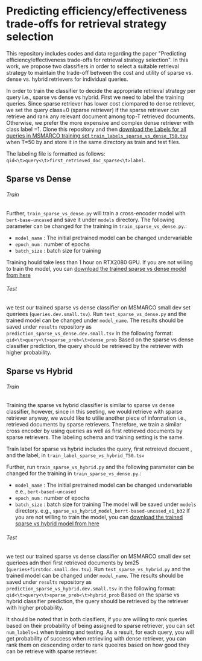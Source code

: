 # Predicting efficiency/effectiveness trade-offs for retrieval strategy selection
This repository includes codes and data regarding the paper "Predicting efficiency/effectiveness trade-offs for retrieval strategy selection".
In this work, we propose two classifiers in order to select a suitable retrieval strategy to maintain the trade-off between the cost and utility of  sparse vs. dense vs. hybrid retrievers for individual queries.

In order to train the classifier to decide the appropriate retrieval strategy per query i.e., sparse vs dense vs hybrid. First we need to label the training queries. Since sparse retriever has lower cost ciompared to dense retriever, we set the query class=0 (sparse retriever) if the sparse retriever can retrieve and rank any relevant document among top-T retrieved documents. Otherwise, we prefer the more expensive and complex dense retriever with class label =1. Clone this repository and then [download the Labels for all queries in MSMARCO training set ```train_labels_sparse_vs_dense_T50.tsv```]() when T=50 by  and store it in the same directory as train and test files.

The labeling file is formatted as follows:
 ```qid<\t>query<\t>first_retrieved_doc_sparse<\t>label```. 

## Sparse vs Dense

###### Train


Further, ```train_sparse_vs_dense.py``` will train a cross-encoder model with ```bert-base-uncased``` and save it under ```models``` directory. The following parameter can be changed for the training  in ```train_sparse_vs_dense.py```.:
*  ```model_name``` : The initial pretrained model can be changed undervariable
*  ```epoch_num``` : number of epochs
*  ```batch_size``` : batch size for training

Training hould take less than 1 hour on RTX2080 GPU.
If you are not willing to train the model, you can [download the trained sparse vs dense model from here]()
###### Test
we test our trained sparse vs dense classifier on MSMARCO small dev set queriees (```queries.dev.small.tsv```). Run ```test_sparse_vs_dense.py``` and the trained model can be changed under ```model_name```. The results should be saved under ```results``` repository as ```prediction_sparse_vs_dense.dev.small.tsv``` in the following format:
```qid<\t>query<\t>sparse_prob<\t>dense_prob```
Based on the sparse vs dense classifier prediction, the query should be retrieved by the retriever with higher probability.


## Sparse vs Hybrid

###### Train
Training the sparse vs hybrid classifier is similar to sparse vs dense classifier, however, since in this seeting, we would retrieve with sparse retriever anyway, we would like to utilie another piece of information i.e., retrieved documents by sparse retrievers. Therefore, we train a similar cross encoder by using queries as well as first retrieved documents by sparse retrievers. The labeling schema and training setting is the same.

Train label for sparse vs hybrid includes the query, first retreievd docuent , and the label, in ```train_label_sparse_vs_hybrid_T50.tsv```

Further, run ``````train_sparse_vs_hybrid.py``````  and the following parameter can be changed for the training  in ```train_sparse_vs_dense.py```.:
*  ```model_name``` : The initial pretrained model can be changed undervariable e.e., ```bert-based-uncased```
*  ```epoch_num``` : number of epochs
*  ```batch_size``` : batch size for training
The model will be saved under ```models``` directory. e.g., ```sparse_vs_hybrid_model_berrt-based-uncased_e1_b32```
If you are not willing to train the model, you can [download the trained sparse vs hybrid model from here]()

###### Test
we test our trained sparse vs dense classifier on MSMARCO small dev set queriees adn theri first retrieved documents by bm25  (```queries+firstdoc.small.dev.tsv```). Run ```test_sparse_vs_hybrid.py``` and the trained model can be changed under ```model_name```. The results should be saved under ```results``` repository as ```prediction_sparse_vs_hybrid.dev.small.tsv``` in the following format:
```qid<\t>query<\t>sparse_prob<\t>hybrid_prob```
Based on the sparse vs hybrid classifier prediction, the query should be retrieved by the retriever with higher probability.


It should be noted that in both clasifiers, if you are willing to rank queries based on their probability of being assigned to sparse retriever, you can set ```num_labels=1``` when training and testing. As a result, for each query, you will get probability of success when retrieviing with dense retriever, you can rank them on descending order to rank queeires based on how good they can be retrieve with sparse retriever. 
